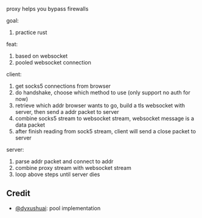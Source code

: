 proxy helps you bypass firewalls

goal:
1. practice rust

feat:
1. based on websocket
2. pooled websocket connection

client:
1. get socks5 connections from browser
2. do handshake, choose which method to use (only support no auth for now)
3. retrieve which addr browser wants to go, build a tls websocket with server, then send a addr packet to server
4. combine socks5 stream to websocket stream, websocket message is a data packet
5. after finish reading from sock5 stream, client will send a close packet to server

server:
1. parse addr packet and connect to addr
2. combine proxy stream with websocket stream
3. loop above steps until server dies

## Credit
- [@dyxushuai](https://github.com/dyxushuai): pool implementation
